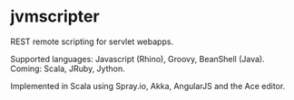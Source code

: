 jvmscripter
===========



REST remote scripting for servlet webapps.



Supported languages: Javascript (Rhino), Groovy, BeanShell (Java). Coming:
Scala, JRuby, Jython.



Implemented in Scala using Spray.io, Akka, AngularJS and the Ace editor.
